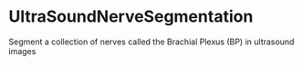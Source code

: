 # UltraSoundNerveSegmentation
Segment a collection of nerves called the Brachial Plexus (BP) in ultrasound images
